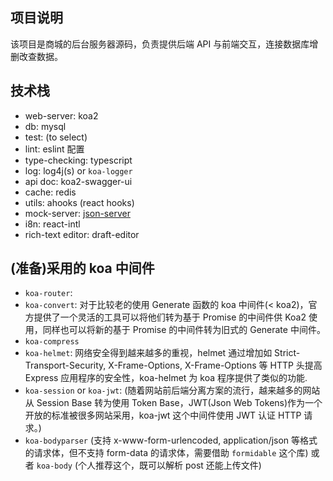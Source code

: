## 项目说明

该项目是商城的后台服务器源码，负责提供后端 API 与前端交互，连接数据库增删改查数据。

## 技术栈

-   web-server: koa2
-   db: mysql
-   test: (to select)
-   lint: eslint 配置
-   type-checking: typescript
-   log: log4j(s) or `koa-logger`
-   api doc: koa2-swagger-ui
-   cache: redis
-   utils: ahooks (react hooks)
-   mock-server: [json-server](./local-json-server/READ_ME.md)
-   i8n: react-intl  <!-- to do -->
-   rich-text editor: draft-editor

## (准备)采用的 koa 中间件

<!-- 参考 https://www.jianshu.com/p/c2b61e37988b -->

-   `koa-router`:
-   `koa-convert`: 对于比较老的使用 Generate 函数的 koa 中间件(< koa2)，官方提供了一个灵活的工具可以将他们转为基于 Promise 的中间件供 Koa2 使用，同样也可以将新的基于 Promise 的中间件转为旧式的 Generate 中间件。
-   `koa-compress`
-   `koa-helmet`: 网络安全得到越来越多的重视，helmet 通过增加如 Strict-Transport-Security, X-Frame-Options, X-Frame-Options 等 HTTP 头提高 Express 应用程序的安全性，koa-helmet 为 koa 程序提供了类似的功能.
-   `koa-session` or `koa-jwt`:
    (随着网站前后端分离方案的流行，越来越多的网站从 Session Base 转为使用 Token Base，JWT(Json Web Tokens)作为一个开放的标准被很多网站采用，koa-jwt 这个中间件使用 JWT 认证 HTTP 请求。)
-   `koa-bodyparser` (支持 x-www-form-urlencoded, application/json 等格式的请求体，但不支持 form-data 的请求体，需要借助 `formidable` 这个库) 或者 `koa-body` (个人推荐这个，既可以解析 post 还能上传文件)
